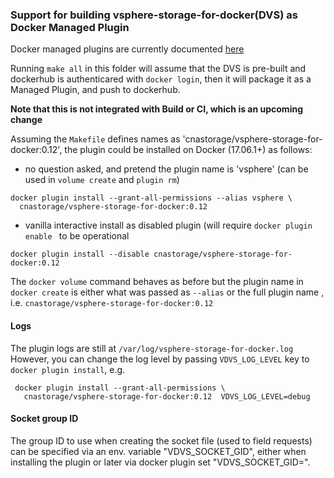 ### Support for building vsphere-storage-for-docker(DVS) as Docker Managed Plugin

Docker managed plugins are currently documented [here](https://docs.docker.com/engine/extend/)

Running `make all` in this folder will assume that
the DVS is pre-built and dockerhub is authenticared with `docker login`, then it will  package it
as a Managed Plugin, and push to dockerhub.

**Note that this is not integrated with Build or CI, which is an upcoming change**

Assuming the `Makefile`  defines names as 'cnastorage/vsphere-storage-for-docker:0.12', the plugin  could
be installed on Docker (17.06.1+) as follows:

* no question asked, and pretend the plugin name is 'vsphere' (can be used in `volume create` and `plugin rm`)
```
docker plugin install --grant-all-permissions --alias vsphere \
  cnastorage/vsphere-storage-for-docker:0.12
```
* vanilla interactive install as disabled plugin (will require `docker plugin enable `  to be operational
```
docker plugin install --disable cnastorage/vsphere-storage-for-docker:0.12
```

The `docker volume` command behaves as before but the plugin name in `docker create` is either what was passed as `--alias` or the full plugin name , i.e. `cnastorage/vsphere-storage-for-docker:0.12`

#### Logs

The plugin logs are still at `/var/log/vsphere-storage-for-docker.log`
However, you can change the log level by passing `VDVS_LOG_LEVEL` key to `docker plugin install`, e.g.
```
 docker plugin install --grant-all-permissions \
   cnastorage/vsphere-storage-for-docker:0.12  VDVS_LOG_LEVEL=debug
 ```

#### Socket group ID

The group ID to use when creating the socket file (used to field requests) can be specified via an env. variable "VDVS_SOCKET_GID", either when installing the plugin or later via docker plugin <plugin-id> set "VDVS_SOCKET_GID=<group ID>".
